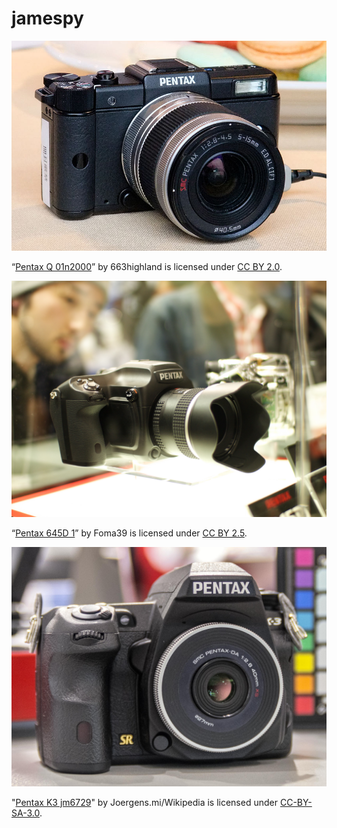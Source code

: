 # jamespy 



![PentaxQ](https://raw.githubusercontent.com/32-bit-link/jamespy/Pentax/800px-Pentax_Q_01n2000.jpg)

“[Pentax Q 01n2000](https://commons.wikimedia.org/wiki/File:Pentax_Q_01n2000.jpg)” by 663highland is licensed under [CC BY 2.0](https://creativecommons.org/licenses/by/2.0/). 

![645D](https://raw.githubusercontent.com/32-bit-link/jamespy/Pentax/Pentax_645D_1.jpg)

“[Pentax 645D 1](https://commons.wikimedia.org/wiki/File:Pentax_645D_1.jpg)” by Foma39 is licensed under [CC BY 2.5](https://creativecommons.org/licenses/by/2.5/). 

![K-3](https://raw.githubusercontent.com/32-bit-link/jamespy/Pentax/Pentax_K3_jm6729.jpg)

"[Pentax K3 jm6729](https://commons.wikimedia.org/wiki/File:Pentax_K3_jm6729.jpg)" by Joergens.mi/Wikipedia is licensed under [CC-BY-SA-3.0](https://creativecommons.org/licenses/by-sa/3.0/de/legalcode).

